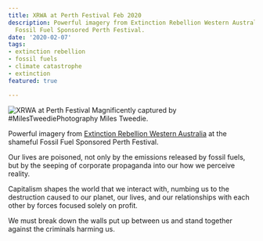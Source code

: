 ```yaml
---
title: XRWA at Perth Festival Feb 2020
description: Powerful imagery from Extinction Rebellion Western Australia at the shameful
  Fossil Fuel Sponsored Perth Festival.
date: '2020-02-07'
tags:
- extinction rebellion
- fossil fuels
- climate catastrophe
- extinction
featured: true

---
```

![XRWA at Perth Festival](/uploads/2020/02/07/_NMT4520.jpg) Magnificently captured by #MilesTweediePhotography Miles Tweedie.

Powerful imagery from [Extinction Rebellion Western Australia](https://www.facebook.com/ausrebellionwa/) at the shameful Fossil Fuel Sponsored Perth Festival.

Our lives are poisoned, not only by the emissions released by fossil fuels, but by the seeping of corporate propaganda into our how we perceive reality.

Capitalism shapes the world that we interact with, numbing us to the destruction caused to our planet, our lives, and our relationships with each other by forces focused solely on profit.

We must break down the walls put up between us and stand together against the criminals harming us.
